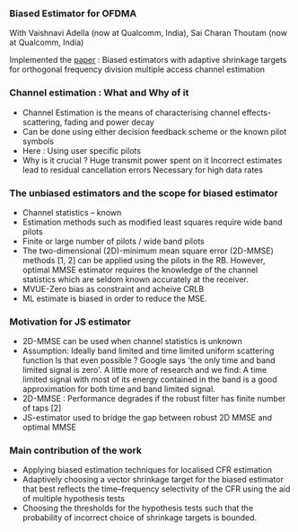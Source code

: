### Biased Estimator for OFDMA

With Vaishnavi Adella (now at Qualcomm, India), Sai Charan Thoutam (now at Qualcomm, India)

Implemented the [paper](http://ieeexplore.ieee.org/document/6471293/) : Biased estimators with adaptive shrinkage targets for orthogonal frequency division multiple access channel estimation

### Channel estimation : What and Why of it 

* Channel Estimation is the means of characterising channel effects-scattering, fading and power decay
* Can be done using either decision feedback scheme or the known pilot symbols
* Here : Using user specific pilots
* Why is it crucial ?
    Huge transmit power spent on it 
    Incorrect estimates lead to residual cancellation errors
    Necessary for high data rates

### The unbiased estimators and the scope for biased estimator

* Channel statistics – known 
* Estimation methods such as modified least squares require wide band pilots
* Finite or large number of pilots / wide band pilots
* The two-dimensional (2D)-minimum mean square error (2D-MMSE) methods [1, 2] can be applied using the pilots in the RB. However, optimal MMSE estimator requires the knowledge of the channel statistics which are seldom known accurately at the receiver.
* MVUE-Zero bias as constraint and acheive CRLB
* ML estimate is biased in order to reduce the MSE.

### Motivation for JS estimator

* 2D-MMSE can be used when channel statistics is unknown
* Assumption: Ideally band limited and time limited uniform scattering function
Is that even possible ? Google says 'the only time and band limited signal is zero'. A little more of research and we find: A time limited signal with most of its energy contained in the band is a good approximation for both time and band limited signal. 
* 2D-MMSE : Performance degrades if the robust filter has finite number of taps [2]
* JS-estimator used to bridge the gap between robust 2D MMSE and optimal MMSE

### Main contribution of the work

* Applying biased estimation techniques for localised CFR estimation
* Adaptively choosing a vector shrinkage target for the biased estimator that best reflects the time–frequency selectivity of the CFR using the aid of multiple hypothesis tests 
* Choosing the thresholds for the hypothesis tests such that the probability of incorrect choice of shrinkage targets is bounded.

